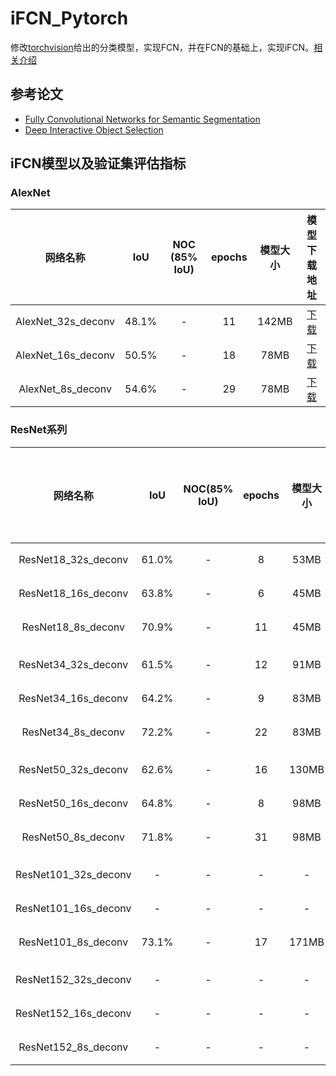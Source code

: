 
# iFCN_Pytorch

修改[torchvision](https://pytorch.org/vision/stable/models.html#classification)给出的分类模型，实现FCN，并在FCN的基础上，实现iFCN。[相关介绍](./interduction.md)

## 参考论文

- [Fully Convolutional Networks for Semantic Segmentation](https://arxiv.org/abs/1603.04042.pdf)
- [Deep Interactive Object Selection](https://arxiv.org/pdf/1411.4038.pdf)

## iFCN模型以及验证集评估指标

### AlexNet

| 网络名称 | IoU | NOC (85% IoU)| epochs | 模型大小 | 模型下载地址 |
| :---: | :---: | :---: | :---:| :---:| :---:|
| AlexNet_32s_deconv | 48.1% | - | 11 | 142MB | [下载](https://github.com/BingqiangZhou/iFCN_Pytorch/releases/tag/alexnet) |
| AlexNet_16s_deconv | 50.5% | - | 18 | 78MB | [下载](https://github.com/BingqiangZhou/iFCN_Pytorch/releases/tag/alexnet) |
| AlexNet_8s_deconv | 54.6% | - | 29 | 78MB | [下载](https://github.com/BingqiangZhou/iFCN_Pytorch/releases/tag/alexnet) |

### ResNet系列

| 网络名称 | IoU | NOC(85% IoU)| epochs |模型大小 | 模型下载地址 |
| :---: | :---: | :---: | :---:| :---: | :---: |
| ResNet18_32s_deconv | 61.0% | - | 8 | 53MB | [下载](https://github.com/BingqiangZhou/iFCN_Pytorch/releases/tag/resnet) |
| ResNet18_16s_deconv | 63.8% | - | 6 | 45MB | [下载](https://github.com/BingqiangZhou/iFCN_Pytorch/releases/tag/resnet) |
| ResNet18_8s_deconv | 70.9% | - | 11 | 45MB | [下载](https://github.com/BingqiangZhou/iFCN_Pytorch/releases/tag/resnet) |
|||||
| ResNet34_32s_deconv | 61.5% | - | 12 | 91MB | [下载](https://github.com/BingqiangZhou/iFCN_Pytorch/releases/tag/resnet) |
| ResNet34_16s_deconv | 64.2% | - | 9 | 83MB | [下载](https://github.com/BingqiangZhou/iFCN_Pytorch/releases/tag/resnet) |
| ResNet34_8s_deconv | 72.2% | - | 22 | 83MB | [下载](https://github.com/BingqiangZhou/iFCN_Pytorch/releases/tag/resnet) |
|||||
| ResNet50_32s_deconv | 62.6% | - | 16 | 130MB | [下载](https://github.com/BingqiangZhou/iFCN_Pytorch/releases/tag/resnet) |
| ResNet50_16s_deconv | 64.8% | - | 8 | 98MB | [下载](https://github.com/BingqiangZhou/iFCN_Pytorch/releases/tag/resnet) |
| ResNet50_8s_deconv | 71.8% | - | 31 | 98MB | [下载](https://github.com/BingqiangZhou/iFCN_Pytorch/releases/tag/resnet) |
|||||
| ResNet101_32s_deconv | - | - | - | - | [下载](https://github.com/BingqiangZhou/iFCN_Pytorch/releases/tag/resnet) |
| ResNet101_16s_deconv | - | - | - | - | [下载](https://github.com/BingqiangZhou/iFCN_Pytorch/releases/tag/resnet) |
| ResNet101_8s_deconv | 73.1% | - | 17 | 171MB | [下载](https://github.com/BingqiangZhou/iFCN_Pytorch/releases/tag/resnet) |
|||||
| ResNet152_32s_deconv | - | - | - | - | [下载](https://github.com/BingqiangZhou/iFCN_Pytorch/releases/tag/resnet) |
| ResNet152_16s_deconv | - | - | - | - | [下载](https://github.com/BingqiangZhou/iFCN_Pytorch/releases/tag/resnet) |
| ResNet152_8s_deconv | - | - | - | - | [下载](https://github.com/BingqiangZhou/iFCN_Pytorch/releases/tag/resnet) |

